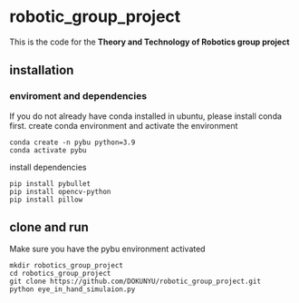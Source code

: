 # robotic_group_project
This is the code for the **Theory and Technology of Robotics group project**
## installation
### enviroment and dependencies
If you do not already have conda installed in ubuntu, please install conda first.
create conda environment and activate the environment
```
conda create -n pybu python=3.9
conda activate pybu
```
install dependencies
```
pip install pybullet
pip install opencv-python
pip install pillow
```
## clone and  run
Make sure you have the pybu environment activated
```
mkdir robotics_group_project
cd robotics_group_project
git clone https://github.com/DOKUNYU/robotic_group_project.git
python eye_in_hand_simulaion.py
```

